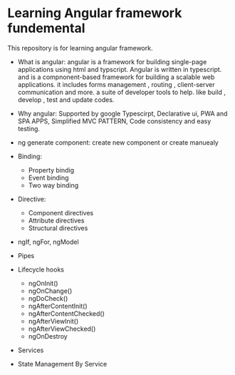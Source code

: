 # Learning Angular framework fundemental
This repository is for learning angular framework.

- What is angular:
angular is a framework for building single-page applications using html and typscript. Angular is written in typescript.
and is a compnonent-based framework for building a scalable web applications.
it includes forms management , routing , client-server communication and more.
a suite of developer tools to help. like build , develop , test and update codes.

- Why angular:
  Supported by google
  Typescirpt,
  Declarative ui,
  PWA and SPA APPS,
  Simplified MVC PATTERN,
  Code consistency and easy testing.

- ng generate component: create new component or create manuealy
- Binding:
  * Property bindig
  * Event binding
  * Two way binding
- Directive:
  * Component directives
  * Attribute directives
  * Structural directives
- ngIf, ngFor, ngModel

- Pipes
- Lifecycle hooks
  * ngOnInit()
  * ngOnChange()
  * ngDoCheck()
  * ngAfterContentInit()
  * ngAfterContentChecked()
  * ngAfterViewInit()
  * ngAfterViewChecked()
  * ngOnDestroy
  
 - Services
 - State Management By Service
